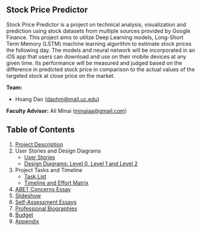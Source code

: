 ## Stock Price Predictor
Stock Price Predictor is a project on technical analysis, visualization and prediction using stock datasets from multiple sources provided by Google Finance. This project aims to utilize Deep Learning models, Long-Short Term Memory (LSTM) machine learning algorithm to estimate stock prices the following day.
The models and neural network will be incorporated in an iOS app that users can download and use on their mobile devices at any given time. Its performance will be measured and judged based on the difference in predicted stock price in comparison to the actual values of the targeted stock at close price on the market.

**Team:**
-   Hoang Dao ([daohm@mail.uc.edu](mailto:daohm@mail.uc.edu))

**Faculty Advisor:**  Ali Minai ([minaiaa@gmail.com](mailto:minaiaa@gmail.com))

## Table of Contents

1. [Project Description](https://github.com/stevenminhhoang/Senior-Design/blob/master/Project-Description.md)
2. User Stories and Design Diagrams
    -   [User Stories](https://github.com/stevenminhhoang/Senior-Design/blob/master/User_Stories.md)
    -   [Design Diagrams: Level 0, Level 1 and Level 2](https://github.com/stevenminhhoang/Senior-Design/blob/master/Design%20Diagram.pdf)
3.  Project Tasks and Timeline
    -   [Task List](https://github.com/stevenminhhoang/Senior-Design/blob/master/Tasklist.md)
    -   [Timeline and Effort Matrix](https://github.com/stevenminhhoang/Senior-Design/blob/master/Assignment%206%20Milestones%20Timelines%20Effort%20Matrix.pdf)
4.  [ABET Concerns Essay](https://github.com/stevenminhhoang/Senior-Design/blob/master/ABET%20Constraint%20Essay.md)
5.  [Slideshow](https://github.com/stevenminhhoang/Senior-Design/blob/master/Senior%20Design%20Presentation.pptx)
6.  [Self-Assessment Essays](https://github.com/stevenminhhoang/Senior-Design/blob/master/Hoang_Dao_Self_Assessment.pdf)
7.  [Professional Biographies](https://github.com/stevenminhhoang/Senior-Design/blob/master/Hoang%20Dao%20Professional%20Biography.md)
8.  [Budget](https://github.com/stevenminhhoang/Senior-Design/blob/master/Budget.md)
9.  [Appendix](https://github.com/stevenminhhoang/Senior-Design/blob/master/Appendix.md)
